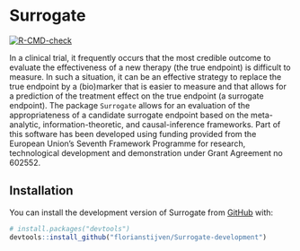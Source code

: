 
<!-- README.md is generated from README.Rmd. Please edit that file -->

# Surrogate

<!-- badges: start -->

[![R-CMD-check](https://github.com/florianstijven/Surrogate-development/actions/workflows/R-CMD-check.yaml/badge.svg)](https://github.com/florianstijven/Surrogate-development/actions/workflows/R-CMD-check.yaml)
<!-- badges: end -->

In a clinical trial, it frequently occurs that the most credible outcome
to evaluate the effectiveness of a new therapy (the true endpoint) is
difficult to measure. In such a situation, it can be an effective
strategy to replace the true endpoint by a (bio)marker that is easier to
measure and that allows for a prediction of the treatment effect on the
true endpoint (a surrogate endpoint). The package `Surrogate` allows for
an evaluation of the appropriateness of a candidate surrogate endpoint
based on the meta-analytic, information-theoretic, and causal-inference
frameworks. Part of this software has been developed using funding
provided from the European Union’s Seventh Framework Programme for
research, technological development and demonstration under Grant
Agreement no 602552.

## Installation

You can install the development version of Surrogate from
[GitHub](https://github.com/) with:

``` r
# install.packages("devtools")
devtools::install_github("florianstijven/Surrogate-development")
```
